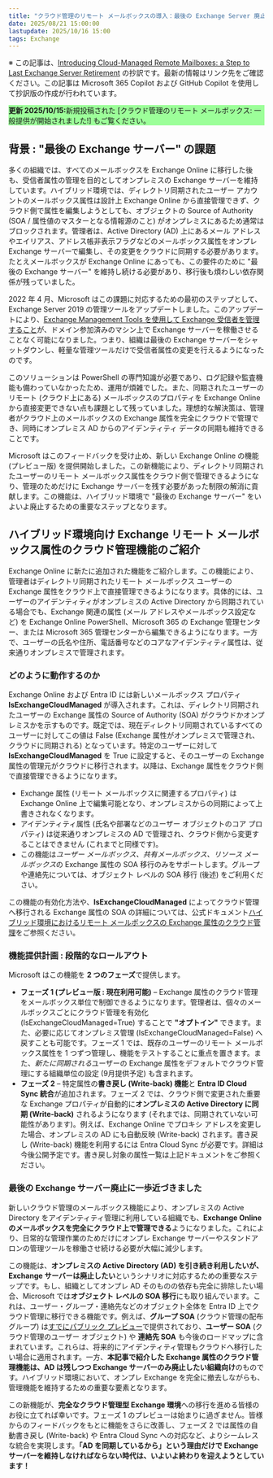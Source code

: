 ```yaml
---
title: "クラウド管理のリモート メールボックスの導入：最後の Exchange Server 廃止に向けたステップ"
date: 2025/08/21 15:00:00
lastupdate: 2025/10/16 15:00
tags: Exchange
---
```


※ この記事は、[Introducing Cloud-Managed Remote Mailboxes: a Step to Last Exchange Server Retirement](https://techcommunity.microsoft.com/blog/exchange/introducing-cloud-managed-remote-mailboxes-a-step-to-last-exchange-server-retire/4446042) の抄訳です。最新の情報はリンク先をご確認ください。この記事は Microsoft 365 Copilot および GitHub Copilot を使用して抄訳版の作成が行われています。

<p style="background: #9cff99ff;"><strong>更新 2025/10/15:</strong>新規投稿された<a herf="/blog/cloud-managed-remote-mailboxes-now-generally-available/"> [クラウド管理のリモート メールボックス: 一般提供が開始されました!] もご覧ください。</a></p>

## 背景 : "最後の Exchange サーバー" の課題

多くの組織では、すべてのメールボックスを Exchange Online に移行した後も、受信者属性の管理を目的としてオンプレミスの Exchange サーバーを維持しています。ハイブリッド環境では、ディレクトリ同期されたユーザー アカウントのメールボックス属性は設計上 Exchange Online から直接管理できず、クラウド側で属性を編集しようとしても、オブジェクトの Source of Authority (SOA / 属性値のマスターとなる情報源のこと) がオンプレミスにあるため通常はブロックされます。管理者は、Active Directory (AD) 上にあるメール アドレスやエイリアス、アドレス帳非表示フラグなどのメールボックス属性をオンプレ Exchange サーバーで編集し、その変更をクラウドに同期する必要があります。たとえメールボックスが Exchange Online にあっても、この要件のために "最後の Exchange サーバー" を維持し続ける必要があり、移行後も煩わしい依存関係が残っていました。

2022 年 4 月、Microsoft はこの課題に対応するための最初のステップとして、Exchange Server 2019 の管理ツールをアップデートしました。このアップデートにより、[Exchange Management Tools を使用して Exchange 受信者を管理すること](https://learn.microsoft.com/exchange/manage-hybrid-exchange-recipients-with-management-tools)が、ドメイン参加済みのマシン上で Exchange サーバーを稼働させることなく可能になりました。つまり、組織は最後の Exchange サーバーをシャットダウンし、軽量な管理ツールだけで受信者属性の変更を行えるようになったのです。

このソリューションは PowerShell の専門知識が必要であり、ログ記録や監査機能も備わっていなかったため、運用が煩雑でした。また、同期されたユーザーのリモート (クラウド上にある) メールボックスのプロパティを Exchange Online から直接変更できない点も課題として残っていました。理想的な解決策は、管理者がクラウド上のメールボックスの Exchange 属性を完全にクラウドで管理でき、同時にオンプレミス AD からのアイデンティティ データの同期も維持できることです。

Microsoft はこのフィードバックを受け止め、新しい Exchange Online の機能 (プレビュー版) を提供開始しました。この新機能により、ディレクトリ同期されたユーザーのリモート メールボックス属性をクラウド側で管理できるようになり、管理のためだけに Exchange サーバーを残す必要があった制限の解消に貢献します。この機能は、ハイブリッド環境で "最後の Exchange サーバー" をいよいよ廃止するための重要なステップとなります。

## ハイブリッド環境向け Exchange リモート メールボックス属性のクラウド管理機能のご紹介

Exchange Online に新たに追加された機能をご紹介します。この機能により、管理者はディレクトリ同期されたリモート メールボックス ユーザーの Exchange 属性をクラウド上で直接管理できるようになります。具体的には、ユーザーのアイデンティティがオンプレミスの Active Directory から同期されている場合でも、Exchange 関連の属性 (メール アドレスやメールボックス設定など) を Exchange Online PowerShell、Microsoft 365 の Exchange 管理センター、または Microsoft 365 管理センターから編集できるようになります。一方で、ユーザーの氏名や住所、電話番号などのコアなアイデンティティ属性は、従来通りオンプレミスで管理されます。

### どのように動作するのか

Exchange Online および Entra ID には新しいメールボックス プロパティ **IsExchangeCloudManaged** が導入されます。これは、ディレクトリ同期されたユーザーの Exchange 属性の Source of Authority (SOA) がクラウドかオンプレミスかを示すものです。既定では、現在ディレクトリ同期されているすべてのユーザーに対してこの値は False (Exchange 属性がオンプレミスで管理され、クラウドに同期される) となっています。特定のユーザーに対して **IsExchangeCloudManaged** を True に設定すると、そのユーザーの Exchange 属性の管理元がクラウドに移行されます。以降は、Exchange 属性をクラウド側で直接管理できるようになります。

- Exchange 属性 (リモート メールボックスに関連するプロパティ) は Exchange Online 上で編集可能となり、オンプレミスからの同期によって上書きされなくなります。
- アイデンティティ属性 (氏名や部署などのユーザー オブジェクトのコア プロパティ) は従来通りオンプレミスの AD で管理され、クラウド側から変更することはできません (これまでと同様です)。
- この機能は*ユーザー メールボックス、共有メールボックス、リソース メールボックス*の Exchange 属性の SOA 移行のみをサポートします。グループや連絡先については、オブジェクト レベルの SOA 移行 (後述) をご利用ください。

この機能の有効化方法や、**IsExchangeCloudManaged** によってクラウド管理へ移行される Exchange 属性の SOA の詳細については、公式ドキュメント[ハイブリッド環境におけるリモート メールボックスの Exchange 属性のクラウド管理](https://learn.microsoft.com/exchange/hybrid-deployment/enable-exchange-attributes-cloud-management)をご参照ください。

### 機能提供計画 : 段階的なロールアウト

Microsoft はこの機能を **2 つのフェーズ**で提供します。

- **フェーズ 1 (プレビュー版 : 現在利用可能)** – Exchange 属性のクラウド管理をメールボックス単位で制御できるようになります。管理者は、個々のメールボックスごとにクラウド管理を有効化 (IsExchangeCloudManaged=True) することで **"オプトイン"** できます。また、必要に応じてオンプレミス管理 (IsExchangeCloudManaged=False) へ戻すことも可能です。フェーズ 1 では、既存のユーザーのリモート メールボックス属性を 1 つずつ管理し、機能をテストすることに重点を置きます。また、*新たに同期される*ユーザーの Exchange 属性をデフォルトでクラウド管理にする組織単位の設定 (9月提供予定) も含まれます。
- **フェーズ 2** – 特定属性の**書き戻し (Write-back) 機能**と **Entra ID Cloud Sync 統合**が追加されます。フェーズ 2 では、クラウド側で変更された重要な Exchange プロパティが自動的に**オンプレミスの Active Directory に同期 (Write-back)** されるようになります (それまでは、同期されていない可能性があります)。例えば、Exchange Online でプロキシ アドレスを変更した場合、オンプレミスの AD にも自動反映 (Write-back) されます。書き戻し (Write-back) 機能を利用するには Entra Cloud Sync が必要です。詳細は今後公開予定です。書き戻し対象の属性一覧は上記ドキュメントをご参照ください。

### 最後の Exchange サーバー廃止に一歩近づきました

新しいクラウド管理のメールボックス機能により、オンプレミスの Active Directory をアイデンティティ管理に利用している組織でも、**Exchange Online のメールボックスを完全にクラウド上で管理できる**ようになりました。これにより、日常的な管理作業のためだけにオンプレ Exchange サーバーやスタンドアロンの管理ツールを稼働させ続ける必要が大幅に減少します。

この機能は、**オンプレミスの Active Directory (AD) を引き続き利用したいが、Exchange サーバーは廃止したい**というシナリオに対応するための重要なステップです。もし、組織としてオンプレ AD そのものの依存も完全に排除したい場合、Microsoft では**オブジェクト レベルの SOA 移行**にも取り組んでいます。これは、ユーザー・グループ・連絡先などのオブジェクト全体を Entra ID 上でクラウド管理に移行できる機能です。例えば、**グループ SOA** (クラウド管理の配布グループ) は[すでにパブリック プレビュー](https://learn.microsoft.com/entra/identity/hybrid/concept-source-of-authority-overview)で提供されており、**ユーザー SOA** (クラウド管理のユーザー オブジェクト) や **連絡先 SOA** も今後のロードマップに含まれています。これらは、将来的にアイデンティティ管理もクラウドへ移行したい場合に適用されます。一方、**本記事で紹介した Exchange 属性のクラウド管理機能は、AD は残しつつ Exchange サーバーのみ廃止したい組織向け**のものです。ハイブリッド環境において、オンプレ Exchange を完全に撤去しながらも、管理機能を維持するための重要な要素となります。

この新機能が、**完全なクラウド管理型 Exchange 環境**への移行を進める皆様のお役に立てれば幸いです。フェーズ 1 のプレビューは始まりに過ぎません。皆様からのフィードバックをもとに機能をさらに改善し、フェーズ 2 では属性の自動書き戻し (Write-back) や Entra Cloud Sync への対応など、よりシームレスな統合を実現します。**「AD を同期しているから」という理由だけで Exchange サーバーを維持しなければならない時代は、いよいよ終わりを迎えようとしています！**
